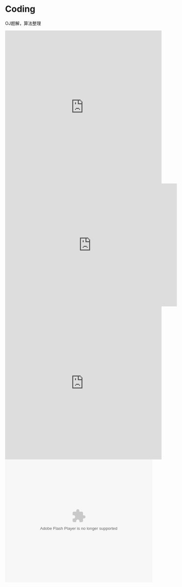# Coding
OJ题解，算法整理


<iframe height=498 width=510 src="http://player.youku.com/embed/XNjcyMDU4Njg0" frameborder=0 allowfullscreen></iframe>

<iframe width="560" height="400" src="http://player.youku.com/embed/XMjgwNjYzNTU2OA==" frameborder="0" allowfullscreen></iframe>

<iframe height="498" width="510" src='http://player.youku.com/embed/XMjgwNjYzNTU2OA==' frameborder="0" allowfullscreen></iframe>

<embed src='http://player.youku.com/player.php/sid/XMjgwNjYzNTU2OA==/v.swf' allowFullScreen='true' quality='high' width='480' height='400' align='middle' allowScriptAccess='always' type='application/x-shockwave-flash'>